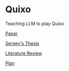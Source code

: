 # Quixo
Teaching LLM to play Quixo

[Paper](https://github.com/sergiokb/Quixo/blob/main/paper/paper.pdf)

[Sergey's Thesis](https://github.com/sergiokb/Quixo/blob/main/thesis/thesis.pdf)

[Literature Review](https://docs.google.com/document/d/12LCtyHhHySiDy9keWAN28a3kS8FmqLpwIwX6dSVw5x8/edit)

[Plan](https://docs.google.com/document/d/1iI9NnrXYVv64AVhGH6jdqD0lCBH9zSOyutOuM0FqP-U/edit)
